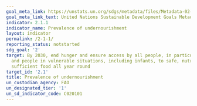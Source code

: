 ```yaml
---
goal_meta_link: https://unstats.un.org/sdgs/metadata/files/Metadata-02-01-01.pdf
goal_meta_link_text: United Nations Sustainable Development Goals Metadata (pdf 232kB)
indicator: 2.1.1
indicator_name: Prevalence of undernourishment
layout: indicator
permalink: /2-1-1/
reporting_status: notstarted
sdg_goal: '2'
target: By 2030, end hunger and ensure access by all people, in particular the poor
  and people in vulnerable situations, including infants, to safe, nutritious and
  sufficient food all year round
target_id: '2.1'
title: Prevalence of undernourishment
un_custodian_agency: FAO
un_designated_tier: '1'
un_sd_indicator_code: C020101
---
```

